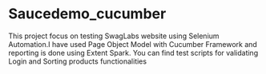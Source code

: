 # Saucedemo_cucumber

This project focus on testing SwagLabs website using Selenium Automation.I have used Page Object Model with Cucumber Framework and reporting is done using Extent Spark.
You can find test scripts for validating Login and Sorting products functionalities


